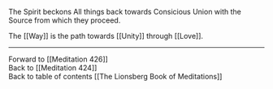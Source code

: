 The Spirit beckons All things back towards Consicious Union with the Source from which they proceed. 

The [[Way]] is the path towards [[Unity]] through [[Love]]. 

___

Forward to [[Meditation 426]]  
Back to [[Meditation 424]]  
Back to table of contents [[The Lionsberg Book of Meditations]]  